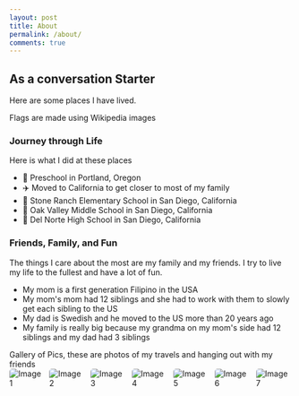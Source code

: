```yaml
---
layout: post
title: About
permalink: /about/
comments: true
---
```


## As a conversation Starter

Here are some places I have lived.

<comment>
Flags are made using Wikipedia images
</comment>

<style>
    /* Style looks pretty compact, 
       - grid-container and grid-item are referenced the code 
    */
    .grid-container {
        display: grid;
        grid-template-columns: repeat(auto-fill, minmax(150px, 1fr)); /* Dynamic columns */
        gap: 10px;
    }
    .grid-item {
        text-align: center;
    }
    .grid-item img {
        width: 100%;
        height: 100px; /* Fixed height for uniformity */
        object-fit: contain; /* Ensure the image fits within the fixed height */
    }
    .grid-item p {
        margin: 5px 0; /* Add some margin for spacing */
    }

    .image-gallery {
        display: flex;
        flex-wrap: nowrap;
        overflow-x: auto;
        gap: 10px;
        }

    .image-gallery img {
        max-height: 150px;
        object-fit: cover;
        border-radius: 5px;
    }
</style>

<!-- This grid_container class is used by CSS styling and the id is used by JavaScript connection -->
<div class="grid-container" id="grid_container">
    <!-- content will be added here by JavaScript -->
</div>

<script>
    // 1. Make a connection to the HTML container defined in the HTML div
    var container = document.getElementById("grid_container"); // This container connects to the HTML div

    // 2. Define a JavaScript object for our http source and our data rows for the Living in the World grid
    var http_source = "https://upload.wikimedia.org/wikipedia/commons/";
    var living_in_the_world = [
	    {"flag": "b/b9/Flag_of_Oregon.svg", "greeting": "Greeting - Hi", "description": "Oregon - 5 years"},
        {"flag": "0/01/Flag_of_California.svg", "greeting": "Greeting - Hey", "description": "California - 9 years and counting"}
    ];

    // 3a. Consider how to update style count for size of container
    // The grid-template-columns has been defined as dynamic with auto-fill and minmax

    // 3b. Build grid items inside of our container for each row of data
    for (const location of living_in_the_world) {
        // Create a "div" with "class grid-item" for each row
        var gridItem = document.createElement("div");
        gridItem.className = "grid-item";  // This class name connects the gridItem to the CSS style elements
        // Add "img" HTML tag for the flag
        var img = document.createElement("img");
        img.src = http_source + location.flag; // concatenate the source and flag
        img.alt = location.flag + " Flag"; // add alt text for accessibility

        // Add "p" HTML tag for the description
        var description = document.createElement("p");
        description.textContent = location.description; // extract the description

        // Add "p" HTML tag for the greeting
        var greeting = document.createElement("p");
        greeting.textContent = location.greeting;  // extract the greeting

        // Append img and p HTML tags to the grid item DIV
        gridItem.appendChild(img);
        gridItem.appendChild(description);
        gridItem.appendChild(greeting);

        // Append the grid item DIV to the container DIV
        container.appendChild(gridItem);
    }
</script>

### Journey through Life

Here is what I did at these places

- 🏫 Preschool in Portland, Oregon
- ✈️ Moved to California to get closer to most of my family
- 🏫 Stone Ranch Elementary School in San Diego, California
- 🏫 Oak Valley Middle School in San Diego, California
- 🏫 Del Norte High School in San Diego, California

### Friends, Family, and Fun

The things I care about the most are my family and my friends. I try to live my life to the fullest and have a lot of fun.

- My mom is a first generation Filipino in the USA
- My mom's mom had 12 siblings and she had to work with them to slowly get each sibling to the US
- My dad is Swedish and he moved to the US more than 20 years ago
- My family is really big because my grandma on my mom's side had 12 siblings and my dad had 3 siblings

<comment>
Gallery of Pics, these are photos of my travels and hanging out with my friends
</comment>
<div class="image-gallery">
  <img src="{{site.baseurl}}/images/about/IMG_3414.jpg" alt="Image 1">
  <img src="{{site.baseurl}}/images/about/IMG_3616.jpg" alt="Image 2">
  <img src="{{site.baseurl}}/images/about/IMG_3762.jpg" alt="Image 3">
  <img src="{{site.baseurl}}/images/about/IMG_3874.jpg" alt="Image 4">
  <img src="{{site.baseurl}}/images/about/IMG_4239.jpg" alt="Image 5">
  <img src="{{site.baseurl}}/images/about/IMG_5722.jpg" alt="Image 6">
  <img src="{{site.baseurl}}/images/about/IMG_6127.jpg" alt="Image 7">
</div>
